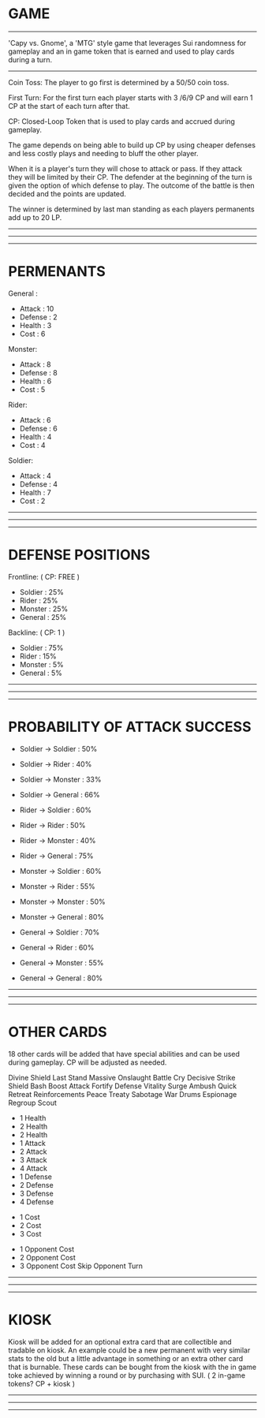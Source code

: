 # GAME

---

'Capy vs. Gnome', a 'MTG' style game that leverages Sui randomness for gameplay and an in game token that is earned and used to play cards during a turn. 

---

Coin Toss: The player to go first is determined by a 50/50 coin toss.

First Turn: For the first turn each player starts with 3 /6/9 CP and will earn 1 CP at the start of each turn after that. 

CP: Closed-Loop Token that is used to play cards and accrued during gameplay.

The game depends on being able to build up CP by using cheaper defenses and less costly plays and needing to bluff the other player.

When it is a player's turn they will chose to attack or pass. If they attack they will be limited by their CP. 
The defender at the beginning of the turn is given the option of which defense to play. 
The outcome of the battle is then decided and the points are updated.

The winner is determined by last man standing as each players permanents add up to 20 LP.

---
---
--- 

# PERMENANTS

General :
- Attack : 10
- Defense : 2
- Health : 3
- Cost : 6

Monster:
- Attack : 8
- Defense : 8 
- Health : 6
- Cost : 5

Rider:
- Attack : 6
- Defense : 6 
- Health : 4
- Cost : 4

Soldier:
- Attack : 4 
- Defense : 4 
- Health : 7
- Cost : 2

---
---
---

# DEFENSE POSITIONS

Frontline:  ( CP: FREE )
-  Soldier :  25%
-  Rider :  25%
-  Monster :  25%
-  General :  25%

Backline:  ( CP: 1 )
-  Soldier :  75%
- Rider :  15%
-  Monster :  5%
-  General :  5%

---
---
---


# PROBABILITY OF ATTACK SUCCESS 

- Soldier    ->   Soldier : 50%
- Soldier    ->  Rider : 40%
- Soldier    ->    Monster : 33%
- Soldier    ->   General : 66%

- Rider ->   Soldier  : 60%
- Rider ->  Rider : 50%
- Rider ->    Monster : 40%
- Rider ->   General : 75%

- Monster  ->   Soldier  : 60%
- Monster  ->  Rider : 55%
- Monster  ->    Monster : 50%
- Monster  ->   General : 80%

- General    ->   Soldier  : 70%
- General    ->  Rider : 60%
- General    ->    Monster : 55%
- General     ->   General : 80%

---
---
---


# OTHER CARDS

18 other cards will be added that have special abilities and can be used during gameplay. CP will be adjusted as needed.

Divine Shield 
Last Stand
Massive Onslaught
Battle Cry
Decisive Strike
Shield Bash
Boost Attack
Fortify Defense 
Vitality Surge
Ambush
Quick Retreat
Reinforcements
Peace Treaty 
Sabotage
War Drums
Espionage
Regroup
Scout



+ 1 Health 
+ 2 Health
+ 2 Health
+ 1 Attack
+ 2 Attack
+ 3 Attack 
+ 4 Attack
+ 1 Defense
+ 2 Defense
+ 3 Defense
+ 4 Defense
- 1 Cost
- 2 Cost
- 3 Cost
+ 1 Opponent Cost
+ 2 Opponent Cost
+ 3 Opponent Cost
Skip Opponent Turn

---
---
---


# KIOSK

Kiosk will be added for an optional extra card that are collectible and tradable on kiosk. An example could be a new permanent with very similar stats to the old but a little advantage in something or an extra other card that is burnable. These cards can be bought from the kiosk with the in game toke achieved by winning a round or by purchasing with SUI.  ( 2 in-game tokens? CP + kiosk )

---
---
---

				

